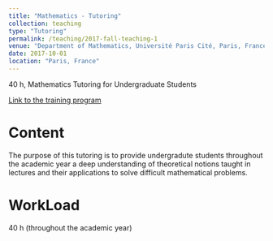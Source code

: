 ```yaml
---
title: "Mathematics - Tutoring"
collection: teaching
type: "Tutoring"
permalink: /teaching/2017-fall-teaching-1
venue: "Department of Mathematics, Université Paris Cité, Paris, France"
date: 2017-10-01
location: "Paris, France"
---
```


40 h, Mathematics Tutoring for Undergraduate Students

[Link to the training program](https://math-info.u-paris.fr/en/bachelor-in-mathematics/)


Content
======
The purpose of this tutoring is to provide undergradute students throughout the academic year a deep understanding of theoretical notions taught in lectures and their applications to solve difficult mathematical problems.

WorkLoad
======
40 h (throughout the academic year)
